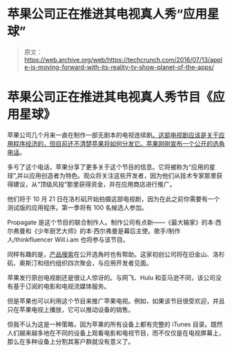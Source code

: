 # 苹果公司正在推进其电视真人秀“应用星球”

> 原文：<https://web.archive.org/web/https://techcrunch.com/2016/07/13/apple-is-moving-forward-with-its-reality-tv-show-planet-of-the-apps/>

# 苹果公司正在推进其电视真人秀节目《应用星球》

苹果公司几个月来一直在制作一部无剧本的电视连续剧[。这部电视剧应该是关于应用程序经济的，但目前还不清楚苹果将如何分发它。苹果刚刚宣布](https://web.archive.org/web/20221209044648/https://beta.techcrunch.com/2016/03/24/apple-app-show/)[一个公开的选角电话](https://web.archive.org/web/20221209044648/https://www.planetoftheapps.com/)。

多亏了这个电话，苹果分享了更多关于这个节目的信息。它将被称为“应用的星球”,并以应用创造者为特色。观众将关注这些开发者，因为他们从技术专家那里获得建议，从“顶级风投”那里获得资金，并在应用商店进行推广。

他们将于 10 月 21 日在洛杉矶开始拍摄这部电视剧，因为在此之前你需要有一个测试版的应用程序。第一季将有 100 名候选人参加。

Propagate 是这个节目的联合制作人。制作公司有点新——《最大输家》的本·西尔弗曼和《少年厨艺大师》的本·西尔弗曼是幕后主使。歌手/制作人/thinkfluencer Will.i.am 也将参与该节目。

同样有趣的是，[产品搜索](producthunt.com/)在公开选角时也有帮助。这家初创公司将在旧金山、洛杉矶、奥斯汀和纽约组织四次聚会，与应用开发者见面。

苹果发行原创电视剧还是很让人惊讶的。与网飞、Hulu 和亚马逊不同，该公司没有基于订阅的电影和电视流媒体服务。

但是苹果也可以利用这个节目来推广苹果电视。例如，如果该节目很受欢迎，并且只在苹果电视上播放，它可以推动设备的销售。

但我不认为这是一种策略，因为苹果的所有设备上都有完整的 iTunes 目录。既然人们越来越多地在不同的设备上观看电影和电视节目，而不仅仅是在电视屏幕上，那么在多种设备上分割其客户群就没有意义了。